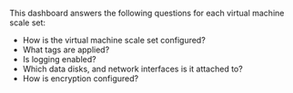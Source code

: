 This dashboard answers the following questions for each virtual machine scale set:

- How is the virtual machine scale set configured?
- What tags are applied?
- Is logging enabled?
- Which data disks, and network interfaces is it attached to?
- How is encryption configured?
